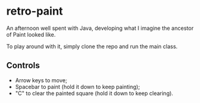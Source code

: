 # retro-paint
An afternoon well spent with Java, developing what I imagine the ancestor of Paint looked like.

To play around with it, simply clone the repo and run the main class.

## Controls
- Arrow keys to move;
- Spacebar to paint (hold it down to keep painting);
- "C" to clear the painted square (hold it down to keep clearing).
